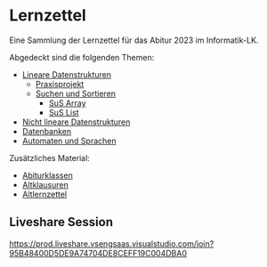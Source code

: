 # Lernzettel
Eine Sammlung der Lernzettel für das Abitur 2023 im Informatik-LK.

Abgedeckt sind die folgenden Themen:

 - [Lineare Datenstrukturen](./Lineare%20Datenstrukturen.md)
   - [Praxisprojekt](https://github.com/INFOGruppeC/Praxissimulation)
   - [Suchen und Sortieren](./sus/README.md)
     - [SuS Array](./sus/SuS%20Array.md)
     - [SuS List](./sus/SuS%20List.md)
 - [Nicht lineare Datenstrukturen](./Nicht%20lineare%20Datenstrukturen.md)
 - [Datenbanken](./Datenbanken.md)
 - [Automaten und Sprachen](./Automaten%20und%20Sprachen.md)
 
 Zusätzliches Material:
 
 - [Abiturklassen](./Abiturklassen/)
 - [Altklausuren](./Altklausuren/)
 - [Altlernzettel](./Altlernzettel/)

## Liveshare Session
https://prod.liveshare.vsengsaas.visualstudio.com/join?95B48400D5DE9A74704DE8CEFF19C004DBA0
